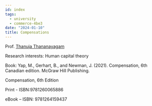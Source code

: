 ```yaml
---
id: index
tags:
  - university
  - commerce-4be3
date: "2024-01-10"
title: Compensations
---
```


Prof. [Thanuja Thananayagam](mailto:thananat@mcmaster.ca)

Research interests: Human capital theory

Book: Yap, M., Gerhart, B., and Newman, J. (2021). Compensation, 6th Canadian edition. McGraw Hill Publishing.

Compensation, 6th Edition

Print - ISBN:9781260065886

eBook – ISBN: 9781264159437

